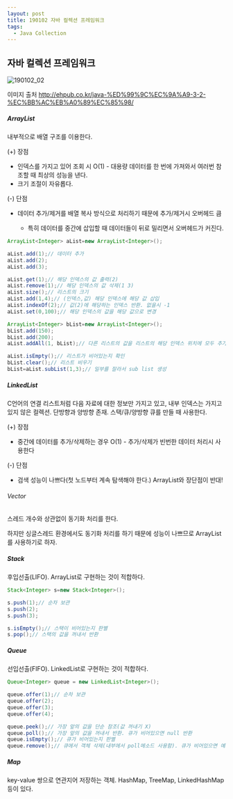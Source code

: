 ```yaml
---
layout: post
title: 190102 자바 컬렉션 프레임워크
tags:
  - Java Collection
---
```

## 자바 컬렉션 프레임워크

![190102_02](C:\blogspace\heunlog\heunnnn.github.io\images\post_img\190102_02.png)

이미지 출처 http://ehpub.co.kr/java-%ED%99%9C%EC%9A%A9-3-2-%EC%BB%AC%EB%A0%89%EC%85%98/

##### ArrayList

내부적으로 배열 구조를 이용한다.

(+) 장점
- 인덱스를 가지고 있어 조회 시 O(1) - 대용량 데이터를 한 번에 가져와서 여러번 참조할 때 최상의 성능을 낸다.
- 크기 조절이 자유롭다.

(-) 단점
- 데이터 추가/제거를 배열 복사 방식으로 처리하기 때문에 추가/제거시 오버헤드 큼

  - 특히 데이터를 중간에 삽입할 때 데이터들이 뒤로 밀리면서 오버헤드가 커진다.
```java
ArrayList<Integer> aList=new ArrayList<Integer>();

aList.add(1);// 데이터 추가
aList.add(2);
aList.add(3);

aList.get(1);// 해당 인덱스의 값 출력(2)
aList.remove(1);// 해당 인덱스의 값 삭제(1 3)
aList.size();// 리스트의 크기
aList.add(1,4);// (인덱스,값) 해당 인덱스에 해당 값 삽입
aList.indexOf(2);// 값(2)에 해당하는 인덱스 반환. 없을시 -1
aList.set(0,100);// 해당 인덱스의 값을 해당 값으로 변경

ArrayList<Integer> bList=new ArrayList<Integer>();
bList.add(150);
bList.add(200);
aList.addAll(1, bList);// 다른 리스트의 값을 리스트의 해당 인덱스 위치에 모두 추가

aList.isEmpty();// 리스트가 비어있는지 확인
bList.clear();// 리스트 비우기
bList=aList.subList(1,3);// 일부를 잘라서 sub list 생성
```



##### LinkedList

C언어의 연결 리스트처럼 다음 자료에 대한 정보만 가지고 있고, 내부 인덱스는 가지고 있지 않은 컬렉션. 단방향과 양방향 존재. 스택/큐/양방향 큐를 만들 때 사용한다.

(+)  장점
- 중간에 데이터를 추가/삭제하는 경우 O(1) - 추가/삭제가 빈번한 데이터 처리시 사용한다

(-) 단점
- 검색 성능이 나쁘다(첫 노드부터 계속 탐색해야 한다.)
  ArrayList와 장단점이 반대!



###### Vector

스레드 개수와 상관없이 동기화 처리를 한다.

하지만 싱글스레드 환경에서도 동기화 처리를 하기 때문에 성능이 나쁘므로 ArrayList를 사용하기로 하자.



##### Stack

후입선출(LIFO). ArrayList로 구현하는 것이 적합하다.

```java
Stack<Integer> s=new Stack<Integer>();

s.push(1);// 순차 보관
s.push(2);
s.push(3);

s.isEmpty();// 스택이 비어있는지 판별
s.pop();// 스택의 값을 꺼내서 반환
```



##### Queue

선입선출(FIFO). LinkedList로 구현하는 것이 적합하다.

```java
Queue<Integer> queue = new LinkedList<Integer>();

queue.offer(1);// 순차 보관
queue.offer(2);
queue.offer(3);
queue.offer(4);

queue.peek();// 가장 앞의 값을 단순 참조(값 꺼내기 X)
queue.poll();// 가장 앞의 값을 꺼내서 반환. 큐가 비어있으면 null 반환
queue.isEmpty();// 큐가 비어있는지 판별
queue.remove();// 큐에서 객체 삭제(내부에서 poll메소드 사용함). 큐가 비어있으면 예외 던짐
```



##### Map

key-value 쌍으로 연관지어 저장하는 객체. HashMap, TreeMap, LinkedHashMap 등이 있다.